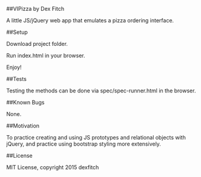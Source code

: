 ##VIPizza
by Dex Fitch

A little JS/jQuery web app that emulates a pizza ordering interface.

##Setup

Download project folder.

Run index.html in your browser.

Enjoy!

##Tests

Testing the methods can be done via spec/spec-runner.html in the browser.

##Known Bugs

None.

##Motivation

To practice creating and using JS prototypes and relational objects with jQuery, and practice using bootstrap styling more extensively.

##License

MIT License, copyright 2015 dexfitch
